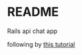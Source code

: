 # README

Rails api chat app

following by [this tutorial](http://jameshuynh.com/rails/react%20js/chat/2017/07/30/build-chat-using-react-js-and-rails-action-cable/) 
